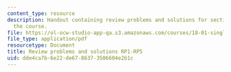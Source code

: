 ```yaml
---
content_type: resource
description: Handout containing review problems and solutions for section 1 to 7 of
  the course.
file: https://ol-ocw-studio-app-qa.s3.amazonaws.com/courses/18-01-single-variable-calculus-fall-2006/dde4ca7b6e22de6786373506604e2b1c_rp_revw_prob_sol.pdf
file_type: application/pdf
resourcetype: Document
title: Review problems and solutions RP1-RP5
uid: dde4ca7b-6e22-de67-8637-3506604e2b1c
---
```

